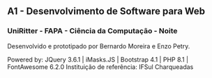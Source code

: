 ## A1 - Desenvolvimento de Software para Web
### UniRitter - FAPA - Ciência da Computação - Noite
Desenvolvido e prototipado por Bernardo Moreira e Enzo Petry.

Powered by: JQuery 3.6.1 | iMasks.JS | Bootstrap 4.1 | PHP 8.1 | FontAwesome 6.2.0
Instituição de referência: IFSul Charqueadas
